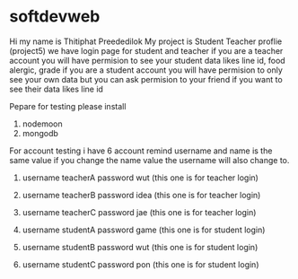 # softdevweb
Hi my name is Thitiphat Preededilok
My project is Student Teacher proflie (project5)
we have login page for student and teacher
if you are a teacher account you will have permision to see your student data likes line id, food alergic, grade
if you are a student account you will have permision to only see your own data but you can ask permision to your friend if you want to see their data likes line id

Pepare for testing
please install
1. nodemoon
2. mongodb

For account testing i have 6 account
remind username and name is the same value if you change the name value the username will also change to.
1. username teacherA password wut (this one is for teacher login)
2. username teacherB password idea (this one is for teacher login)
3. username teacherC password jae (this one is for teacher login)

4. username studentA password game (this one is for student login)
5. username studentB password wut (this one is for student login)
6. username studentC password pon (this one is for student login)